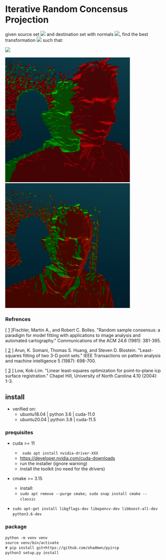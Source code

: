 # Iterative Random Concensus Projection

given source set <img src="https://latex.codecogs.com/gif.latex?p_{src}%20=%20\{s_i\}_{i=1}^N,%20s%20\in%20\mathbf{R}^3" /> and destination set with normals <img src="https://latex.codecogs.com/gif.latex?p_{dst}%20=%20\{d_i,n_i\}_{i=1}^N,%20d%20\in%20\mathbf{R}^3,n%20\in%20\mathbf{R}^3" />, find the best transformation <img src="https://latex.codecogs.com/gif.latex?\bold{T}" /> such that:

<img src="https://latex.codecogs.com/gif.latex?\bold{\hat{T}}%20=%20\mathop%20{\arg%20\min%20}\limits_\bold{T}%20\sum%20\limits_{i=1}^N{\|n_i^T%20(d_i%20-%20%20\bold{T}\cdot%20c_i)%20\|^2}" />


<img src="res/pre.png" alt="pre" width="400"/>  <img src="res/post.png" alt="post" width="400"/>


 

### Refrences
[ [1](https://apps.dtic.mil/sti/pdfs/ADA460585.pdf) ]Fischler, Martin A., and Robert C. Bolles. "Random sample consensus: a paradigm for model fitting with applications to image analysis and automated cartography." Communications of the ACM 24.6 (1981): 381-395.

[ [2](https://www.researchgate.net/profile/Steven_Blostein/publication/224378053_Least-squares_fitting_of_two_3-D_point_sets_IEEE_T_Pattern_Anal/links/5633c61a08aeb786b7013b28/Least-squares-fitting-of-two-3-D-point-sets-IEEE-T-Pattern-Anal.pdf) ] Arun, K. Somani, Thomas S. Huang, and Steven D. Blostein. "Least-squares fitting of two 3-D point sets." IEEE Transactions on pattern analysis and machine intelligence 5 (1987): 698-700.

[ [3](http://citeseerx.ist.psu.edu/viewdoc/download?doi=10.1.1.116.7292&rep=rep1&type=pdf) ]  Low, Kok-Lim. "Linear least-squares optimization for point-to-plane icp surface registration." Chapel Hill, University of North Carolina 4.10 (2004): 1-3.

 
## install
* verified on:
    * ubuntu18.04 | python 3.6 | cuda-11.0
    * ubuntu20.04 | python 3.8 | cuda-11.5
### prequisites


* cuda >= 11
    * ``` sudo apt install nvidia-driver-XXX```
	* https://developer.nvidia.com/cuda-downloads
	* run the installer (ignore warning)
	* install the toolkit (no need for the drivers)
* cmake >= 3.15
    * install:
	* ```sudo apt remove --purge cmake;	sudo snap install cmake --classic```

* ```sudo apt-get install libgflags-dev libopencv-dev libboost-all-dev python3.6-dev```

### package

```
python -m venv venv
source venv/bin/activate
# pip install git+https://github.com/ohadmen/pyircp 
python3 setup.py install
```
